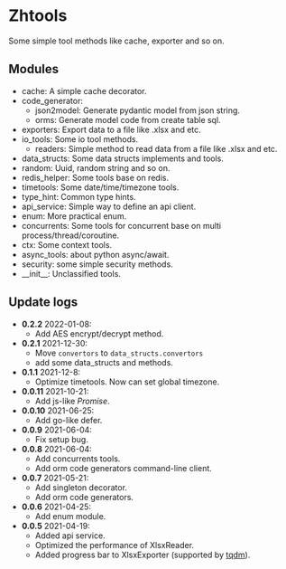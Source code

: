 # Zhtools
Some simple tool methods like cache, exporter and so on.


## Modules
- cache: A simple cache decorator.
- code_generator: 
  - json2model: Generate pydantic model from json string.
  - orms: Generate model code from create table sql.
- exporters: Export data to a file like .xlsx and etc.
- io_tools: Some io tool methods.
  - readers: Simple method to read data from a file like .xlsx and etc.
- data_structs: Some data structs implements and tools.
- random: Uuid, random string and so on.
- redis_helper: Some tools base on redis.
- timetools: Some date/time/timezone tools.
- type_hint: Common type hints.
- api_service: Simple way to define an api client.
- enum: More practical enum.
- concurrents: Some tools for concurrent base on multi process/thread/coroutine.
- ctx: Some context tools.
- async_tools: about python async/await.
- security: some simple security methods.
- \_\_init\_\_: Unclassified tools.


## Update logs
- **0.2.2** 2022-01-08:
  - Add AES encrypt/decrypt method. 
- **0.2.1** 2021-12-30:
  - Move `convertors` to `data_structs.convertors`
  - add some data_structs and methods.
- **0.1.1** 2021-12-8:
  - Optimize timetools. Now can set global timezone.
- **0.0.11** 2021-10-21:
  - Add js-like *Promise*.
- **0.0.10** 2021-06-25:
  - Add go-like defer.
- **0.0.9** 2021-06-04:
  - Fix setup bug.
- **0.0.8** 2021-06-04:
  - Add concurrents tools.
  - Add orm code generators command-line client.
- **0.0.7** 2021-05-21:
  - Add singleton decorator.
  - Add orm code generators.
- **0.0.6** 2021-04-25:
  - Add enum module.
- **0.0.5** 2021-04-19: 
  - Added api service.
  - Optimized the performance of XlsxReader.
  - Added progress bar to XlsxExporter (supported by [tqdm](https://github.com/tqdm/tqdm)).
